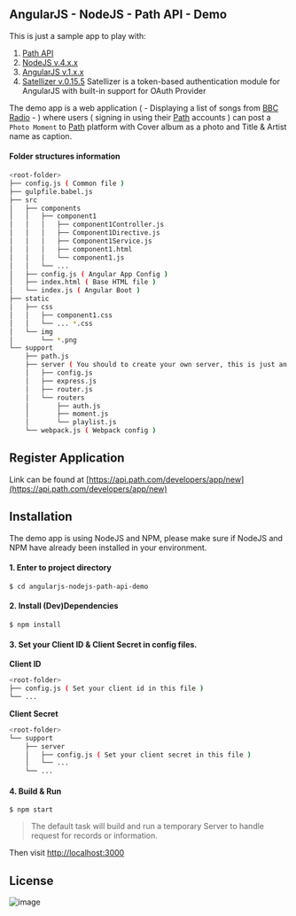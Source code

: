 ## AngularJS - NodeJS - Path API - Demo
This is just a sample app to play with:

1. [Path API](https://api.path.com/developers)
2. [NodeJS v.4.x.x](https://nodejs.org/en)
3. [AngularJS v.1.x.x](https://angularjs.org/)
4. [Satellizer v.0.15.5](https://github.com/sahat/satellizer)
Satellizer is a token-based authentication module for AngularJS with built-in support for OAuth Provider

The demo app is a web application ( - Displaying a list of songs from [BBC Radio](http://www.bbc.co.uk/radio1) - ) where users ( signing in using their [Path](https://path.com) accounts ) can post a `Photo Moment` to [Path](https://path.com) platform with Cover album as a photo and Title & Artist name as caption.

#### Folder structures information
```sh
<root-folder>
├── config.js ( Common file )
├── gulpfile.babel.js
├── src
│   ├── components
│   │   ├── component1
│   │   │   ├── component1Controller.js
│   │   │   ├── Component1Directive.js
│   │   │   ├── Component1Service.js
│   │   │   ├── component1.html
│   │   │   └── component1.js
│   │   └── ...
│   ├── config.js ( Angular App Config )
│   ├── index.html ( Base HTML file )
│   └── index.js ( Angular Boot )
├── static
│   ├── css
│   │   ├── component1.css
│   │   └── ... *.css
│   └── img
│       └── *.png
└── support
    ├── path.js
    ├── server ( You should to create your own server, this is just an example )
    │   ├── config.js
    │   ├── express.js
    │   ├── router.js
    │   └── routers
    │       ├── auth.js
    │       ├── moment.js
    │       └── playlist.js
    └── webpack.js ( Webpack config )
```

## Register Application
Link can be found at [https://api.path.com/developers/app/new](https://api.path.com/developers/app/new)

## Installation
The demo app is using NodeJS and NPM, please make sure if NodeJS and NPM have already been installed in your environment.

#### 1. Enter to project directory
``$ cd angularjs-nodejs-path-api-demo``

#### 2. Install (Dev)Dependencies
``$ npm install``

#### 3. Set your Client ID & Client Secret in config files.
**Client ID**
```sh
<root-folder>
├── config.js ( Set your client id in this file )
└── ...
```
**Client Secret**
```sh
<root-folder>
└── support
    ├── server
    │   ├── config.js ( Set your client secret in this file )
    │   └── ...
    └── ...
```

#### 4. Build & Run
``$ npm start``
> The default task will build and run a temporary Server to handle request for records or information.

Then visit [http://localhost:3000](http://localhost:3000)

## License
![image](https://cloud.githubusercontent.com/assets/1286932/18624796/77c317e6-7e74-11e6-974c-12dc6d5ae663.png)
